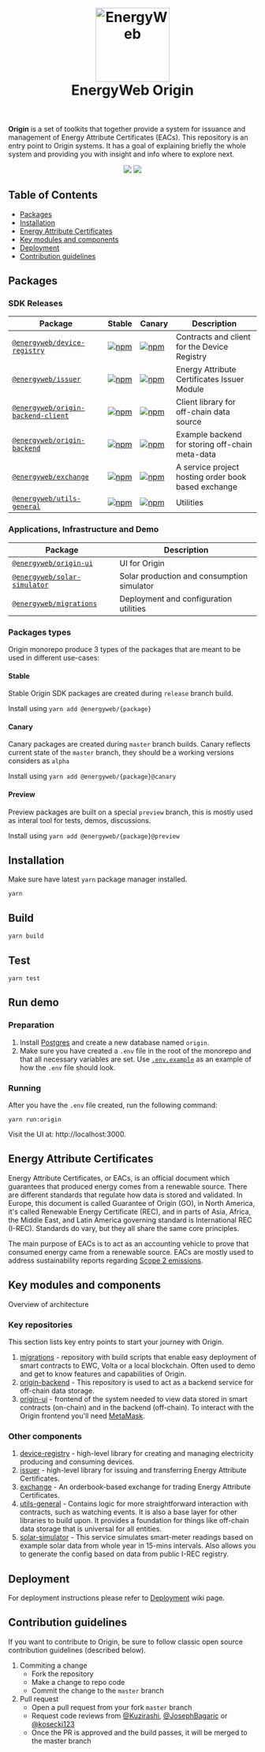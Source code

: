 <h1 align="center">
  <br>
  <a href="https://www.energyweb.org/"><img src="https://www.energyweb.org/wp-content/uploads/2019/04/logo-brand.png" alt="EnergyWeb" width="150"></a>
  <br>
  EnergyWeb Origin
  <br>
  <br>
</h1>

**Origin** is a set of toolkits that together provide a system for issuance and management of Energy Attribute Certificates (EACs). This repository is an entry point to Origin systems. It has a goal of explaining briefly the whole system and providing you with insight and info where to explore next.

<p align="center">
  <a href="https://travis-ci.com/energywebfoundation/origin"><img src="https://img.shields.io/travis/com/energywebfoundation/origin/master"/></a>
  <a href="https://github.com/renovatebot/renovate"><img src="https://badges.renovateapi.com/github/energywebfoundation/origin"/></a>
</p>

## Table of Contents

-   [Packages](#packages)
-   [Installation](#installation)
-   [Energy Attribute Certificates](#energy-attribute-certificates)
-   [Key modules and components](#key-modules-and-components)
-   [Deployment](#deployment)
-   [Contribution guidelines](#contribution-guidelines)

## Packages

### SDK Releases

| Package                                                               | Stable                                                                                                                                      | Canary                                                                                                                                         | Description                                     |
| --------------------------------------------------------------------- | ------------------------------------------------------------------------------------------------------------------------------------------- | ---------------------------------------------------------------------------------------------------------------------------------------------- | ----------------------------------------------- |
| [`@energyweb/device-registry`](/packages/device-registry)             | [![npm](https://img.shields.io/npm/v/@energyweb/device-registry.svg)](https://www.npmjs.com/package/@energyweb/device-registry)             | [![npm](https://img.shields.io/npm/v/@energyweb/device-registry/canary)](https://www.npmjs.com/package/@energyweb/device-registry)             | Contracts and client for the Device Registry    |
| [`@energyweb/issuer`](/packages/issuer)             | [![npm](https://img.shields.io/npm/v/@energyweb/issuer.svg)](https://www.npmjs.com/package/@energyweb/issuer)             | [![npm](https://img.shields.io/npm/v/@energyweb/issuer/canary)](https://www.npmjs.com/package/@energyweb/issuer)             | Energy Attribute Certificates Issuer Module    |
| [`@energyweb/origin-backend-client`](/packages/origin-backend-client) | [![npm](https://img.shields.io/npm/v/@energyweb/origin-backend-client.svg)](https://www.npmjs.com/package/@energyweb/origin-backend-client) | [![npm](https://img.shields.io/npm/v/@energyweb/origin-backend-client/canary)](https://www.npmjs.com/package/@energyweb/origin-backend-client) | Client library for off-chain data source        |
| [`@energyweb/origin-backend`](/packages/origin-backend)               | [![npm](https://img.shields.io/npm/v/@energyweb/origin-backend.svg)](https://www.npmjs.com/package/@energyweb/origin-backend)               | [![npm](https://img.shields.io/npm/v/@energyweb/origin-backend/canary)](https://www.npmjs.com/package/@energyweb/origin-backend)               | Example backend for storing off-chain meta-data |
| [`@energyweb/exchange`](/packages/exchange)               | [![npm](https://img.shields.io/npm/v/@energyweb/exchange.svg)](https://www.npmjs.com/package/@energyweb/exchange)               | [![npm](https://img.shields.io/npm/v/@energyweb/exchange/canary)](https://www.npmjs.com/package/@energyweb/exchange)               | A service project hosting order book based exchange |
| [`@energyweb/utils-general`](/packages/utils-general)                 | [![npm](https://img.shields.io/npm/v/@energyweb/utils-general.svg)](https://www.npmjs.com/package/@energyweb/utils-general)                 | [![npm](https://img.shields.io/npm/v/@energyweb/utils-general/canary)](https://www.npmjs.com/package/@energyweb/utils-general)                 | Utilities                                       |

### Applications, Infrastructure and Demo

| Package                                                   | Description                                |
| --------------------------------------------------------- | ------------------------------------------ |
| [`@energyweb/origin-ui`](/packages/origin-ui)             | UI for Origin                              |
| [`@energyweb/solar-simulator`](/packages/solar-simulator) | Solar production and consumption simulator |
| [`@energyweb/migrations`](/packages/migrations)           | Deployment and configuration utilities     |

### Packages types

Origin monorepo produce 3 types of the packages that are meant to be used in different use-cases:

#### Stable

Stable Origin SDK packages are created during `release` branch build.

Install using `yarn add @energyweb/{package}`

#### Canary

Canary packages are created during `master` branch builds. Canary reflects current state of the `master` branch, they should be a working versions considers as `alpha`

Install using `yarn add @energyweb/{package}@canary`

#### Preview

Preview packages are built on a special `preview` branch, this is mostly used as interal tool for tests, demos, discussions.

Install using `yarn add @energyweb/{package}@preview`

## Installation

Make sure have latest `yarn` package manager installed.

```shell
yarn
```

## Build

```shell
yarn build
```

## Test

```shell
yarn test
```

## Run demo

### Preparation
1. Install [Postgres](https://www.postgresql.org/download/) and create a new database named `origin`.
2. Make sure you have created a `.env` file in the root of the monorepo and that all necessary variables are set.
Use [`.env.example`](.env.example) as an example of how the `.env` file should look.

### Running
After you have the `.env` file created, run the following command:

```shell
yarn run:origin
```

Visit the UI at: http://localhost:3000.

## Energy Attribute Certificates

Energy Attribute Certificates, or EACs, is an official document which guarantees that produced energy comes from a renewable source. There are different standards that regulate how data is stored and validated. In Europe, this document is called Guarantee of Origin (GO), in North America, it's called Renewable Energy Certificate (REC), and in parts of Asia, Africa, the Middle East, and Latin America governing standard is International REC (I-REC). Standards do vary, but they all share the same core principles.

The main purpose of EACs is to act as an accounting vehicle to prove that consumed energy came from a renewable source. EACs are mostly used to address sustainability reports regarding [Scope 2 emissions](https://en.wikipedia.org/wiki/Carbon_emissions_reporting#Scope_2:_Electricity_indirect_GHG_emissions).

## Key modules and components

Overview of architecture

### Key repositories

This section lists key entry points to start your journey with Origin.

1. [migrations](https://github.com/energywebfoundation/origin/tree/master/packages/migrations) - repository with build scripts that enable easy deployment of smart contracts to EWC, Volta or a local blockchain. Often used to demo and get to know features and capabilities of Origin.
2. [origin-backend](https://github.com/energywebfoundation/origin/tree/master/packages/origin-backend) - This repository is used to act as a backend service for off-chain data storage.
3. [origin-ui](https://github.com/energywebfoundation/origin/tree/master/packages/origin-ui) - frontend of the system needed to view data stored in smart contracts (on-chain) and in the backend (off-chain). To interact with the Origin frontend you'll need [MetaMask](https://metamask.io).

### Other components

1. [device-registry](https://github.com/energywebfoundation/origin/tree/master/packages/device-registry) - high-level library for creating and managing electricity producing and consuming devices.
2. [issuer](https://github.com/energywebfoundation/origin/tree/master/packages/issuer) - high-level library for issuing and transferring Energy Attribute Certificates.
3. [exchange](https://github.com/energywebfoundation/origin/tree/master/packages/exchange) - An orderbook-based exchange for trading Energy Attribute Certificates.
4. [utils-general](https://github.com/energywebfoundation/origin/tree/master/packages/utils-general) - Contains logic for more straightforward interaction with contracts, such as watching events. It is also a base layer for other libraries to build upon. It provides a foundation for things like off-chain data storage that is universal for all entities.
5. [solar-simulator](https://github.com/energywebfoundation/origin/tree/master/packages/solar-simulator) - This service simulates smart-meter readings based on example solar data from whole year in 15-mins intervals. Also allows you to generate the config based on data from public I-REC registry.

## Deployment

For deployment instructions please refer to [Deployment](https://github.com/energywebfoundation/origin/wiki/Origin-Deployment) wiki page.

## Contribution guidelines

If you want to contribute to Origin, be sure to follow classic open source contribution guidelines (described below).

1. Commiting a change
    - Fork the repository
    - Make a change to repo code
    - Commit the change to the `master` branch
2. Pull request
    - Open a pull request from your fork `master` branch
    - Request code reviews from [@Kuzirashi](https://github.com/Kuzirashi), [@JosephBagaric](https://github.com/JosephBagaric) or [@kosecki123](https://github.com/kosecki123)
    - Once the PR is approved and the build passes, it will be merged to the master branch

